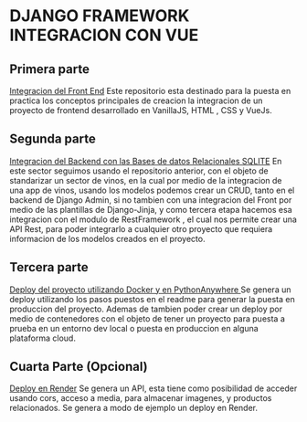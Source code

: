 # DJANGO FRAMEWORK INTEGRACION CON VUE

Primera parte
---

[Integracion del Front End](./django-primera-parte/)
Este repositorio esta destinado para la puesta en practica los conceptos principales de creacion la integracion de un proyecto de frontend desarrollado en VanillaJS, HTML , CSS y VueJs.

Segunda parte
---

[Integracion del Backend con las Bases de datos Relacionales SQLITE](./django-segunda-parte/)
En este sector seguimos usando el repositorio anterior, con el objeto de standarizar un sector de vinos, en la cual por medio de la integracion de una app de vinos, usando los modelos podemos crear un CRUD, tanto en el backend de Django Admin, si no tambien con una integracion del Front por medio de las plantillas de Django-Jinja, y como tercera etapa hacemos esa integracion con el modulo de RestFramework , el cual nos permite crear una API Rest, para poder integrarlo a cualquier otro proyecto que requiera informacion de los modelos creados en el proyecto.

Tercera parte
---
[Deploy del proyecto utilizando Docker y en PythonAnywhere ](./django-tercera-parte-deploy/)
Se genera un deploy utilizando los pasos puestos en el readme para generar la puesta en produccion del proyecto. Ademas de tambien poder crear un deploy por medio de contenedores con el objeto de tener un proyecto para puesta a prueba en un entorno dev local o puesta en produccion en alguna plataforma cloud.

Cuarta Parte (Opcional)
---
[Deploy en Render](./django-cuarta-parte/)
Se genera un API, esta tiene como posibilidad de acceder usando cors, acceso a media, para almacenar imagenes, y productos relacionados.
Se genera a modo de ejemplo un deploy en Render.
